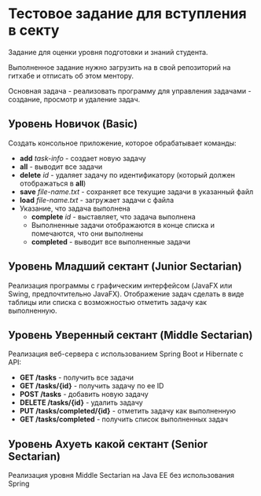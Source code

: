 # Тестовое задание для вступления в секту

Задание для оценки уровня подготовки и знаний студента.

Выполненное задание нужно загрузить на в свой репозиторий на гитхабе и отписать об этом ментору.

Основная задача - реализовать программу для управления задачами - создание, просмотр и удаление задач.

## Уровень Новичок (Basic)

Создать консольное приложение, которое обрабатывает команды:
- **add** *task-info* - создает новую задачу
- **all** - выводит все задачи
- **delete** *id* - удаляет задачу по идентификатору (который должен отображаться в **all**)
- **save** *file-name.txt* - сохраняет все текущие задачи в указанный файл
- **load** *file-name.txt* - загружает задачи с файла
- Указание, что задача выполнена
  - **complete** *id* - выставляет, что задача выполнена
  - Выполненные задачи отображаются в конце списка и помечаются, что они выполнены
  - **completed** - выводит все выполненные задачи

## Уровень Младший сектант (Junior Sectarian)

Реализация программы с графическим
интерфейсом (JavaFX или Swing, предпочтительно JavaFX).
Отображение задач сделать в виде таблицы или списка с
возможностью отметить задачу как выполненную.

## Уровень Уверенный сектант (Middle Sectarian)

Реализация веб-сервера с использованием Spring Boot
и Hibernate с API:
- **GET /tasks** - получить все задачи
- **GET /tasks/{id}** - получить задачу по ее ID
- **POST /tasks** - добавить новую задачу
- **DELETE /tasks/{id}** - удалить задачу
- **PUT /tasks/completed/{id}** - отметить задачу как выполненную
- **GET /tasks/completed** - получить список выполненных задач

 ## Уровень Ахуеть какой сектант (Senior Sectarian)

 Реализация уровня Middle Sectarian на Java EE без использования Spring
